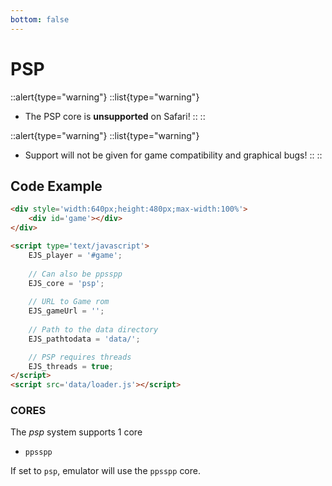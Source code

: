 ```yaml
---
bottom: false
---
```

# PSP

::alert{type="warning"}
  ::list{type="warning"}
  - The PSP core is **unsupported** on Safari!
  ::
::

::alert{type="warning"}
  ::list{type="warning"}
  - Support will not be given for game compatibility and graphical bugs!
  ::
::

## Code Example

```html
<div style='width:640px;height:480px;max-width:100%'>
    <div id='game'></div>
</div>

<script type='text/javascript'>
    EJS_player = '#game';
    
    // Can also be ppsspp
    EJS_core = 'psp';
    
    // URL to Game rom
    EJS_gameUrl = '';
    
    // Path to the data directory
    EJS_pathtodata = 'data/';

    // PSP requires threads
    EJS_threads = true;
</script>
<script src='data/loader.js'></script>
```

### CORES

The *psp* system supports 1 core
- `ppsspp`

If set to `psp`, emulator will use the `ppsspp` core.
